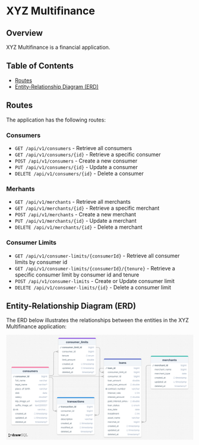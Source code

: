 # XYZ Multifinance

## Overview
XYZ Multifinance is a financial application.

## Table of Contents
- [Routes](#routes)
- [Entity-Relationship Diagram (ERD)](#entity-relationship-diagram-erd)


## Routes
The application has the following routes:

### Consumers
- `GET /api/v1/consumers` - Retrieve all consumers
- `GET /api/v1/consumers/{id}` - Retrieve a specific consumer
- `POST /api/v1/consumers` - Create a new consumer
- `PUT /api/v1/consumers/{id}` - Update a consumer
- `DELETE /api/v1/consumers/{id}` - Delete a consumer
### Merhants
- `GET /api/v1/merchants` - Retrieve all merchants
- `GET /api/v1/merchants/{id}` - Retrieve a specific merchant
- `POST /api/v1/merchants` - Create a new merchant
- `PUT /api/v1/merchants/{id}` - Update a merchant
- `DELETE /api/v1/merchants/{id}` - Delete a merchant
### Consumer Limits
- `GET /api/v1/consumer-limits/{consumerId}` - Retrieve all consumer limits by consumer id
- `GET /api/v1/consumer-limits/{consumerId}/{tenure}` - Retrieve a specific consumer limit by consumer id and tenure
- `POST /api/v1/consumer-limits` - Create or Update consumer limit
- `DELETE /api/v1/consumer-limits/{id}` - Delete a consumer limit


## Entity-Relationship Diagram (ERD)
The ERD below illustrates the relationships between the entities in the XYZ Multifinance application:

![ERD](images/ERD.png)
